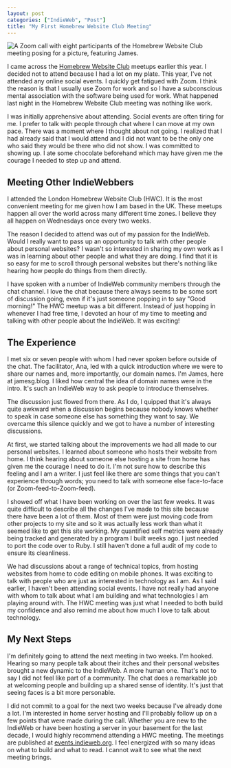 ```yaml
---
layout: post
categories: ["IndieWeb", "Post"]
title: "My First Homebrew Website Club Meeting"
---
```


![A Zoom call with eight participants of the Homebrew Website Club meeting posing for a picture, featuring James.](/assets/hwc1.png)

I came across the [Homebrew Website Club](https://events.indieweb.org/) meetups earlier this year. I decided not to attend because I had a lot on my plate. This year, I've not attended any online social events. I quickly get fatigued with Zoom. I think the reason is that I usually use Zoom for work and so I have a subconscious mental association with the software being used for work. What happened last night in the Homebrew Website Club meeting was nothing like work.

I was initially apprehensive about attending. Social events are often tiring for me. I prefer to talk with people through chat where I can move at my own pace. There was a moment where I thought about not going. I realized that I had already said that I would attend and I did not want to be the only one who said they would be there who did not show. I was committed to showing up. I ate some chocolate beforehand which may have given me the courage I needed to step up and attend.

## Meeting Other IndieWebbers

I attended the London Homebrew Website Club (HWC). It is the most convenient meeting for me given how I am based in the UK. These meetups happen all over the world across many different time zones. I believe they all happen on Wednesdays once every two weeks.

The reason I decided to attend was out of my passion for the IndieWeb. Would I really want to pass up an opportunity to talk with other people about personal websites? I wasn't so interested in sharing my own work as I was in learning about other people and what they are doing. I find that it is so easy for me to scroll through personal websites but there's nothing like hearing how people do things from them directly.

I have spoken with a number of IndieWeb community members through the chat channel. I love the chat because there always seems to be some sort of discussion going, even if it's just someone popping in to say "Good morning!" The HWC meetup was a bit different. Instead of just hopping in whenever I had free time, I devoted an hour of my time to meeting and talking with other people about the IndieWeb. It was exciting!

## The Experience

I met six or seven people with whom I had never spoken before outside of the chat. The facilitator, Ana, led with a quick introduction where we were to share our names and, more importantly, our domain names. I'm James, here at jamesg.blog. I liked how central the idea of domain names were in the intro. It's such an IndieWeb way to ask people to introduce themselves.

The discussion just flowed from there. As I do, I quipped that it's always quite awkward when a discussion begins because nobody knows whether to speak in case someone else has something they want to say. We overcame this silence quickly and we got to have a number of interesting discussions.

At  first, we started talking about the improvements we had all made to our personal websites. I learned about someone who hosts their website from home. I think hearing about someone else hosting a site from home has given me the courage I need to do it. I'm not sure how to describe this feeling and I am a writer. I just feel like there are some things that you can't experience through words; you need to talk with someone else face-to-face (or Zoom-feed-to-Zoom-feed).

I showed off what I have been working on over the last few weeks. It was quite difficult to describe all the changes I've made to this site because there have been a lot of them. Most of them were just moving code from other projects to my site and so it was actually less work than what it seemed like to get this site working. My quantified self metrics were already being tracked and generated by a program I built weeks ago. I just needed to port the code over to Ruby. I still haven't done a full audit of my code to ensure its cleanliness.

We had discussions about a range of technical topics, from hosting websites from home to code editing on mobile phones. It was exciting to talk with people who are just as interested in technology as I am. As I said earlier, I haven't been attending social events. I have not really had anyone with whom to talk about what I am building and what technologies I am playing around with. The HWC meeting was just what I needed to both build my confidence and also remind me about how much I love to talk about technology.

## My Next Steps

I'm definitely going to attend the next meeting in two weeks. I'm hooked. Hearing so many people talk about their itches and their personal websites brought a new dynamic to the IndieWeb. A more human one. That's not to say I did not feel like part of a community. The chat does a remarkable job at welcoming people and building up a shared sense of identity. It's just that seeing faces is a bit more personable.

I did not commit to a goal for the next two weeks because I've already done a lot. I'm interested in home server hosting and I'll probably follow up on a few points that were made during the call. Whether you are new to the IndieWeb or have been hosting a server in your basement for the last decade, I would highly recommend attending a HWC meeting. The meetings are published at [events.indieweb.org](https://events.indieweb.org/). I feel energized with so many ideas on what to build and what to read. I cannot wait to see what the next meeting brings.

